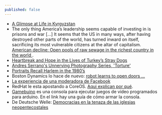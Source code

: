 ```yaml
---
published: false
---
```


- [A Glimpse at Life in Kyrgyzstan](https://www.featureshoot.com/2018/01/a-glimpse-at-life-in-kyrgyzstan/)
- The only thing America’s leadership seems capable of investing in is prisons and war [...] It seems that the US in many ways, after having destroyed other parts of the world, has turned inward on itself, sacrificing its most vulnerable citizens at the altar of capitalism. [ American decline: Open pools of raw sewage in the richest country in the world ](https://www.rt.com/op-ed/418572-us-decline-poverty-un/).
- [Heartbreak and Hope in the Lives of Turkey’s Stray Dogs](https://www.featureshoot.com/2017/12/heartbreak-hope-lives-turkeys-stray-dogs/)
- [Andres Serrano's Unnerving Photography Series, 'Torture'](https://www.featureshoot.com/2018/01/andres-serranos-unnerving-photography-series-torture/)
- [Portraits Recall Harlem in the 1980’s](https://www.featureshoot.com/2018/02/portraits-recall-harlem-in-the-1980s/)
- Boston Dynamics lo hace de nuevo: [robot learns to open doors ...](https://techcrunch.com/2018/02/12/boston-dynamics-newest-robot-learns-to-open-doors/)
- [La experiencia de una moderadora de Facebook](http://www.bbc.com/mundo/noticias-43002940)
- RedHat le esta apostando a CoreOS. [Aqui explican por qué](https://www.redhat.com/en/blog/coreos-bet).
- [Gamebuino](https://opensource.com/article/18/2/build-your-own-games-console-arduino) es una consola para ejecutar juegos de video programados para arduino. En el link hay una guía de cómo armar la consola.
- De Deutsche Welle: [Democracias en la tenaza de las iglesias neopentecostales](http://www.dw.com/es/democracias-en-la-tenaza-de-las-iglesias-neopentecostales/a-42522738)
